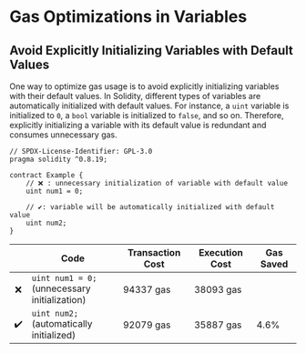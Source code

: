 # Gas Optimizations in Variables

## Avoid Explicitly Initializing Variables with Default Values

One way to optimize gas usage is to avoid explicitly initializing variables with their default values. In Solidity, different types of variables are automatically initialized with default values. For instance, a `uint` variable is initialized to `0`, a `bool` variable is initialized to `false`, and so on. Therefore, explicitly initializing a variable with its default value is redundant and consumes unnecessary gas.


```
// SPDX-License-Identifier: GPL-3.0
pragma solidity ^0.8.19;

contract Example {
    // ❌ : unnecessary initialization of variable with default value
    uint num1 = 0;
    
    // ✔️: variable will be automatically initialized with default value
    uint num2;
}
```

|  | Code                                           | Transaction Cost | Execution Cost | Gas Saved |
| :-: | ---------------------------------------------- | ---------------- | -------------- | ----------|
| ❌ | `uint num1 = 0;`<br>(unnecessary initialization)| 94337 gas        | 38093 gas      |  |
| ✔️ | `uint num2;`<br>(automatically initialized)     | 92079 gas        | 35887 gas      | 4.6% |
